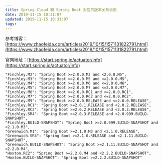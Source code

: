 ```yaml
---
title: Spring Cloud 和 Spring Boot 对应的版本关系说明
date: 2019-11-15 10:31:07
updated: 2019-11-15 10:31:07
tags:
---
```


参考博客：[https://www.zhaofeida.com/articles/2019/10/15/1571131822791.html](https://www.zhaofeida.com/articles/2019/10/15/1571131822791.html)

官网地址：[https://start.spring.io/actuator/info](https://start.spring.io/actuator/info)

```
"Finchley.M2": "Spring Boot >=2.0.0.M3 and <2.0.0.M5",
"Finchley.M3": "Spring Boot >=2.0.0.M5 and <=2.0.0.M5",
"Finchley.M4": "Spring Boot >=2.0.0.M6 and <=2.0.0.M6",
"Finchley.M5": "Spring Boot >=2.0.0.M7 and <=2.0.0.M7",
"Finchley.M6": "Spring Boot >=2.0.0.RC1 and <=2.0.0.RC1",
"Finchley.M7": "Spring Boot >=2.0.0.RC2 and <=2.0.0.RC2",
"Finchley.M9": "Spring Boot >=2.0.0.RELEASE and <=2.0.0.RELEASE",
"Finchley.RC1": "Spring Boot >=2.0.1.RELEASE and <2.0.2.RELEASE",
"Finchley.RC2": "Spring Boot >=2.0.2.RELEASE and <2.0.3.RELEASE",
"Finchley.SR4": "Spring Boot >=2.0.3.RELEASE and <2.0.999.BUILD-SNAPSHOT",
"Finchley.BUILD-SNAPSHOT": "Spring Boot >=2.0.999.BUILD-SNAPSHOT and <2.1.0.M3",
"Greenwich.M1": "Spring Boot >=2.1.0.M3 and <2.1.0.RELEASE",
"Greenwich.SR3": "Spring Boot >=2.1.0.RELEASE and <2.1.11.BUILD-SNAPSHOT",
"Greenwich.BUILD-SNAPSHOT": "Spring Boot >=2.1.11.BUILD-SNAPSHOT and <2.2.0.M4",
"Hoxton.RC2": "Spring Boot >=2.2.0.M4 and <2.2.2.BUILD-SNAPSHOT",
"Hoxton.BUILD-SNAPSHOT": "Spring Boot >=2.2.2.BUILD-SNAPSHOT"
```


